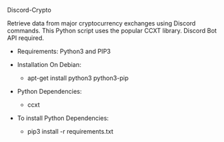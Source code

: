 Discord-Crypto

Retrieve data from major cryptocurrency exchanges using Discord commands. This Python script uses the popular CCXT library.
Discord Bot API required.

- Requirements: Python3 and PIP3

- Installation On Debian:
	- apt-get install python3 python3-pip

- Python Dependencies:
	- ccxt

- To install Python Dependencies:
	- pip3 install -r requirements.txt


